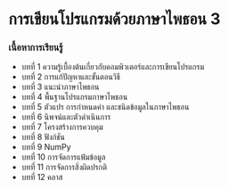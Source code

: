 # การเขียนโปรแกรมด้วยภาษาไพธอน 3

### เนื้อหาการเรียนรู้

- บทที่ 1 ความรู้เบื้องต้นเกี่ยวกับคอมพิวเตอร์และการเขียนโปรแกรม
- บทที่ 2 การแก้ปัญหาและขั้นตอนวิธี
- บทที่ 3 แนะนำภาษาไพธอน
- บทที่ 4 พื้นฐานโปรแกรมภาษาไพธอน
- บทที่ 5 ตัวแปร การกำหนดค่า และชนิดข้อมูลในภาษาไพธอน
- บทที่ 6 นิพจน์และตัวดำเนินการ
- บทที่ 7 โครงสร้างการควบคุม
- บทที่ 8 ฟังก์ชัน
- บทที่ 9 NumPy
- บทที่ 10 การจัดการแฟ้มข้อมูล
- บทที่ 11 การจัดการสิ่งผิดปรกติ
- บทที่ 12 คลาส
